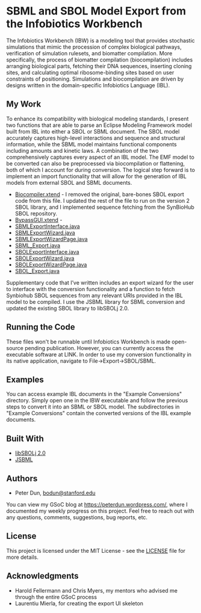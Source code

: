 # SBML and SBOL Model Export from the Infobiotics Workbench
The Infobiotics Workbench (IBW) is a modeling tool that provides stochastic simulations that mimic the procession of complex biological pathways, verification of simulation rulesets, and biomatter compilation. More specifically, the process of biomatter compilation (biocompilation) includes arranging biological parts, fetching their DNA sequences, inserting cloning sites, and calculating optimal ribosome-binding sites based on user constraints of positioning. Simulations and biocompilation are driven by designs written in the domain-specific Infobiotics Language (IBL).
## My Work
To enhance its compatibility with biological modeling standards, I present two functions that are able to parse an Eclipse Modeling Framework model built from IBL into either a SBOL or SBML document. The SBOL model accurately captures high-level interactions and sequence and structural information, while the SBML model maintains functional components including amounts and kinetic laws. A combination of the two comprehensively captures every aspect of an IBL model. The EMF model to be converted can also be preprocessed via biocompilation or flattening, both of which I account for during conversion. The logical step forward is to implement an import functionality that will allow for the generation of IBL models from external SBOL and SBML documents.
* [Biocompiler.xtend](https://github.com/BoyDun/IBW_SBML_SBOL_Export/blob/master/Biocompiler.xtend) - I removed the original, bare-bones SBOL export code from this file. I updated the rest of the file to run on the version 2 SBOL library, and I implemented sequence fetching from the SynBioHub SBOL repository.
* [BypassGUI.xtend](https://github.com/BoyDun/IBW_SBML_SBOL_Export/blob/master/BypassGUI.xtend) - 
* [SBMLExportInterface.java](https://github.com/BoyDun/IBW_SBML_SBOL_Export/blob/master/SBMLExportInterface.java)
* [SBMLExportWizard.java](https://github.com/BoyDun/IBW_SBML_SBOL_Export/blob/master/SBMLExportWizard.java)
* [SBMLExportWizardPage.java](https://github.com/BoyDun/IBW_SBML_SBOL_Export/blob/master/SBMLExportWizardPage.java)
* [SBML_Export.java](https://github.com/BoyDun/IBW_SBML_SBOL_Export/blob/master/SBML_Export.java)
* [SBOLExportInterface.java](https://github.com/BoyDun/IBW_SBML_SBOL_Export/blob/master/SBOLExportInterface.java)
* [SBOLExportWizard.java](https://github.com/BoyDun/IBW_SBML_SBOL_Export/blob/master/SBOLExportWizard.java)
* [SBOLExportWizardPage.java](https://github.com/BoyDun/IBW_SBML_SBOL_Export/blob/master/SBOLExportWizardPage.java)
* [SBOL_Export.java](https://github.com/BoyDun/IBW_SBML_SBOL_Export/blob/master/SBOL_Export.java)

Supplementary code that I’ve written includes an export wizard for the user to interface with the conversion functionality and a function to fetch Synbiohub SBOL sequences from any relevant URIs provided in the IBL model to be compiled. I use the JSBML library for SBML conversion and updated the existing SBOL library to libSBOLj 2.0.
## Running the Code
These files won't be runnable until Infobiotics Workbench is made open-source pending publication. However, you can currently access the executable software at LINK. In order to use my conversion functionality in its native application, navigate to File->Export->SBOL/SBML.
## Examples
You can access example IBL documents in the "Example Conversions" directory. Simply open one in the IBW executable and follow the previous steps to convert it into an SBML or SBOL model. The subdirectories in "Example Conversions" contain the converted versions of the IBL example documents.
## Built With
* [libSBOLj 2.0](https://github.com/SynBioDex/libSBOLj)
* [JSBML](https://github.com/sbmlteam/jsbml)
## Authors
* Peter Dun, bodun@stanford.edu

You can view my GSoC blog at https://peterdun.wordpress.com/, where I documented my weekly progress on this project.
Feel free to reach out with any questions, comments, suggestions, bug reports, etc.
## License
This project is licensed under the MIT License - see the [LICENSE](https://github.com/BoyDun/IBW_SBML_SBOL_Export/blob/master/LICENSE) file for more details.
## Acknowledgments
* Harold Fellermann and Chris Myers, my mentors who advised me through the entire GSoC process
* Laurentiu Mierla, for creating the export UI skeleton
